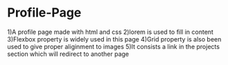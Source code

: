 # Profile-Page

1)A profile page made with html and css
2)lorem is used to fill in content
3)Flexbox property is widely used in this page
4)Grid property is also been used to give proper aliginment to images
5)It consists a link in the projects section which will redirect to another page
